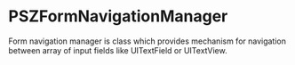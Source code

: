 PSZFormNavigationManager
========================
Form navigation manager is class which provides mechanism for navigation between array of input fields like UITextField or UITextView.
